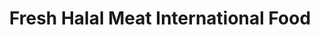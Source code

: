 ---
title: "Fresh Halal Meat International Food"
url: /bridgeport/fresh-halal-meat-international-food/
shop: deli
---